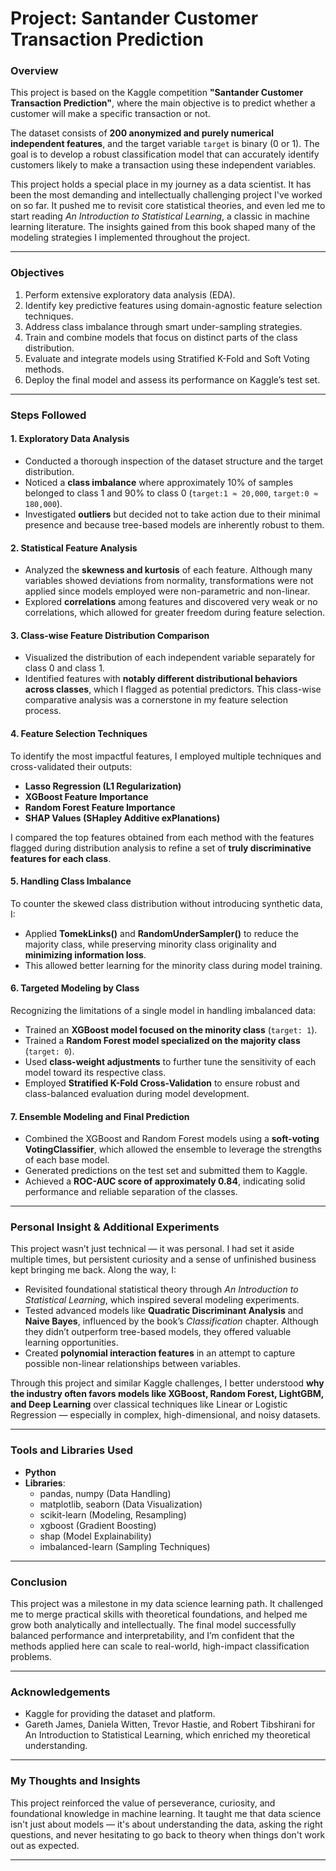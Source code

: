 # Project: Santander Customer Transaction Prediction

### Overview
This project is based on the Kaggle competition **"Santander Customer Transaction Prediction"**, where the main objective is to predict whether a customer will make a specific transaction or not. 

The dataset consists of **200 anonymized and purely numerical independent features**, and the target variable `target` is binary (0 or 1). The goal is to develop a robust classification model that can accurately identify customers likely to make a transaction using these independent variables.

This project holds a special place in my journey as a data scientist. It has been the most demanding and intellectually challenging project I've worked on so far. It pushed me to revisit core statistical theories, and even led me to start reading *An Introduction to Statistical Learning*, a classic in machine learning literature. The insights gained from this book shaped many of the modeling strategies I implemented throughout the project.

---

### Objectives
1. Perform extensive exploratory data analysis (EDA).
2. Identify key predictive features using domain-agnostic feature selection techniques.
3. Address class imbalance through smart under-sampling strategies.
4. Train and combine models that focus on distinct parts of the class distribution.
5. Evaluate and integrate models using Stratified K-Fold and Soft Voting methods.
6. Deploy the final model and assess its performance on Kaggle’s test set.

---

### Steps Followed

#### **1. Exploratory Data Analysis**
- Conducted a thorough inspection of the dataset structure and the target distribution.
- Noticed a **class imbalance** where approximately 10% of samples belonged to class 1 and 90% to class 0 (`target:1 ≈ 20,000`, `target:0 ≈ 180,000`).
- Investigated **outliers** but decided not to take action due to their minimal presence and because tree-based models are inherently robust to them.

#### **2. Statistical Feature Analysis**
- Analyzed the **skewness and kurtosis** of each feature. Although many variables showed deviations from normality, transformations were not applied since models employed were non-parametric and non-linear.
- Explored **correlations** among features and discovered very weak or no correlations, which allowed for greater freedom during feature selection.

#### **3. Class-wise Feature Distribution Comparison**
- Visualized the distribution of each independent variable separately for class 0 and class 1.
- Identified features with **notably different distributional behaviors across classes**, which I flagged as potential predictors. This class-wise comparative analysis was a cornerstone in my feature selection process.

#### **4. Feature Selection Techniques**
To identify the most impactful features, I employed multiple techniques and cross-validated their outputs:
- **Lasso Regression (L1 Regularization)**
- **XGBoost Feature Importance**
- **Random Forest Feature Importance**
- **SHAP Values (SHapley Additive exPlanations)**

I compared the top features obtained from each method with the features flagged during distribution analysis to refine a set of **truly discriminative features for each class**.

#### **5. Handling Class Imbalance**
To counter the skewed class distribution without introducing synthetic data, I:
- Applied **TomekLinks()** and **RandomUnderSampler()** to reduce the majority class, while preserving minority class originality and **minimizing information loss**.
- This allowed better learning for the minority class during model training.

#### **6. Targeted Modeling by Class**
Recognizing the limitations of a single model in handling imbalanced data:
- Trained an **XGBoost model focused on the minority class** (`target: 1`).
- Trained a **Random Forest model specialized on the majority class** (`target: 0`).
- Used **class-weight adjustments** to further tune the sensitivity of each model toward its respective class.
- Employed **Stratified K-Fold Cross-Validation** to ensure robust and class-balanced evaluation during model development.

#### **7. Ensemble Modeling and Final Prediction**
- Combined the XGBoost and Random Forest models using a **soft-voting VotingClassifier**, which allowed the ensemble to leverage the strengths of each base model.
- Generated predictions on the test set and submitted them to Kaggle.
- Achieved a **ROC-AUC score of approximately 0.84**, indicating solid performance and reliable separation of the classes.

---

### Personal Insight & Additional Experiments
This project wasn’t just technical — it was personal. I had set it aside multiple times, but persistent curiosity and a sense of unfinished business kept bringing me back. Along the way, I:

- Revisited foundational statistical theory through *An Introduction to Statistical Learning*, which inspired several modeling experiments.
- Tested advanced models like **Quadratic Discriminant Analysis** and **Naive Bayes**, influenced by the book’s *Classification* chapter. Although they didn’t outperform tree-based models, they offered valuable learning opportunities.
- Created **polynomial interaction features** in an attempt to capture possible non-linear relationships between variables.

Through this project and similar Kaggle challenges, I better understood **why the industry often favors models like XGBoost, Random Forest, LightGBM, and Deep Learning** over classical techniques like Linear or Logistic Regression — especially in complex, high-dimensional, and noisy datasets.

---

### Tools and Libraries Used
- **Python**
- **Libraries**:
  - pandas, numpy (Data Handling)
  - matplotlib, seaborn (Data Visualization)
  - scikit-learn (Modeling, Resampling)
  - xgboost (Gradient Boosting)
  - shap (Model Explainability)
  - imbalanced-learn (Sampling Techniques)

---

### Conclusion
This project was a milestone in my data science learning path. It challenged me to merge practical skills with theoretical foundations, and helped me grow both analytically and intellectually. The final model successfully balanced performance and interpretability, and I’m confident that the methods applied here can scale to real-world, high-impact classification problems.

---

### Acknowledgements
- Kaggle for providing the dataset and platform.
- Gareth James, Daniela Witten, Trevor Hastie, and Robert Tibshirani for An Introduction to Statistical Learning, which enriched my theoretical understanding.

---

###  My Thoughts and Insights
This project reinforced the value of perseverance, curiosity, and foundational knowledge in machine learning. It taught me that data science isn't just about models — it's about understanding the data, asking the right questions, and never hesitating to go back to theory when things don't work out as expected.

---